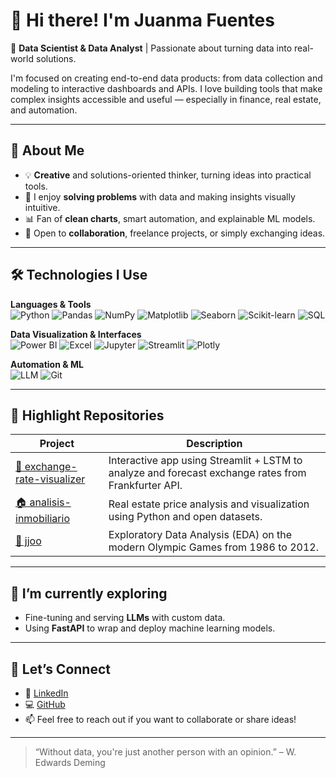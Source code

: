 # 👋 Hi there! I'm Juanma Fuentes

🎯 **Data Scientist & Data Analyst** | Passionate about turning data into real-world solutions.

I'm focused on creating end-to-end data products: from data collection and modeling to interactive dashboards and APIs. I love building tools that make complex insights accessible and useful — especially in finance, real estate, and automation.

---

## 🧠 About Me

- 💡 **Creative** and solutions-oriented thinker, turning ideas into practical tools.
- 🔎 I enjoy **solving problems** with data and making insights visually intuitive.
- 📊 Fan of **clean charts**, smart automation, and explainable ML models.
- 🤝 Open to **collaboration**, freelance projects, or simply exchanging ideas.
---

## 🛠️ Technologies I Use

**Languages & Tools**  
![Python](https://img.shields.io/badge/-Python-3776AB?logo=python&logoColor=white&style=flat-square)
![Pandas](https://img.shields.io/badge/-Pandas-150458?logo=pandas&logoColor=white&style=flat-square)
![NumPy](https://img.shields.io/badge/-NumPy-013243?logo=numpy&logoColor=white&style=flat-square)
![Matplotlib](https://img.shields.io/badge/-Matplotlib-11557C?logo=matplotlib&logoColor=white&style=flat-square)
![Seaborn](https://img.shields.io/badge/-Seaborn-0F1117?style=flat-square)
![Scikit-learn](https://img.shields.io/badge/-Scikit--learn-F7931E?logo=scikit-learn&logoColor=white&style=flat-square)
![SQL](https://img.shields.io/badge/-SQL-4479A1?logo=mysql&logoColor=white&style=flat-square)

**Data Visualization & Interfaces**  
![Power BI](https://img.shields.io/badge/-Power%20BI-F2C811?logo=power-bi&logoColor=black&style=flat-square)
![Excel](https://img.shields.io/badge/-Excel-217346?logo=microsoft-excel&logoColor=white&style=flat-square)
![Jupyter](https://img.shields.io/badge/-Jupyter-F37626?logo=jupyter&logoColor=white&style=flat-square)
![Streamlit](https://img.shields.io/badge/-Streamlit-FF4B4B?logo=streamlit&logoColor=white&style=flat-square)
![Plotly](https://img.shields.io/badge/-Plotly-3F4F75?logo=plotly&logoColor=white&style=flat-square)

**Automation & ML**  
![LLM](https://img.shields.io/badge/-LLM%2FEmbeddings-4B0082?style=flat-square)
![Git](https://img.shields.io/badge/-Git-F05032?logo=git&logoColor=white&style=flat-square)

---

## 📌 Highlight Repositories

| Project | Description |
|--------|-------------|
| [💱 exchange-rate-visualizer](https://github.com/JM181998/exchange-rate-visualizer) | Interactive app using Streamlit + LSTM to analyze and forecast exchange rates from Frankfurter API. |
| [🏠 analisis-inmobiliario](https://github.com/JM181998/ANALISIS-INMOBILIARIO) | Real estate price analysis and visualization using Python and open datasets. |
| [🎯 jjoo](https://github.com/JM181998/EDA-Olympics) | Exploratory Data Analysis (EDA) on the modern Olympic Games  from 1986 to 2012. |

---

## 🌱 I’m currently exploring

- Fine-tuning and serving **LLMs** with custom data.
- Using **FastAPI** to wrap and deploy machine learning models.

---

## 🤝 Let’s Connect

- 💼 [LinkedIn](https://www.linkedin.com/in/juanma-fuentes/)
- 💻 [GitHub](https://github.com/JM181998)
- 📫 Feel free to reach out if you want to collaborate or share ideas!

---

> “Without data, you're just another person with an opinion.” – W. Edwards Deming
